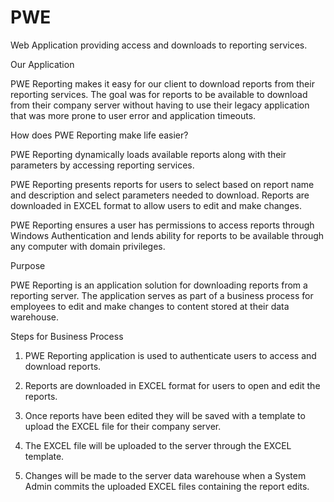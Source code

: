 # PWE
Web Application providing access and downloads to reporting services.

Our Application

PWE Reporting makes it easy for our client to download reports from their reporting services. The goal was for reports to be available to download from their company server without having to use their legacy application that was more prone to user error and application timeouts.


How does PWE Reporting make life easier?

PWE Reporting dynamically loads available reports along with their parameters by accessing reporting services.

PWE Reporting presents reports for users to select based on report name and description and select parameters needed to download. Reports are downloaded in EXCEL format to allow users to edit and make changes.

PWE Reporting ensures a user has permissions to access reports through Windows Authentication and lends ability for reports to be available through any computer with domain privileges.


Purpose

PWE Reporting is an application solution for downloading reports from a reporting server. The application serves as part of a business process for employees to edit and make changes to content stored at their data warehouse.


Steps for Business Process

1. PWE Reporting application is used to authenticate users to access and download reports.

2. Reports are downloaded in EXCEL format for users to open and edit the reports.

3. Once reports have been edited they will be saved with a template to upload the EXCEL file for their company server.

4. The EXCEL file will be uploaded to the server through the EXCEL template.

5. Changes will be made to the server data warehouse when a System Admin commits the uploaded EXCEL files containing the report edits.
